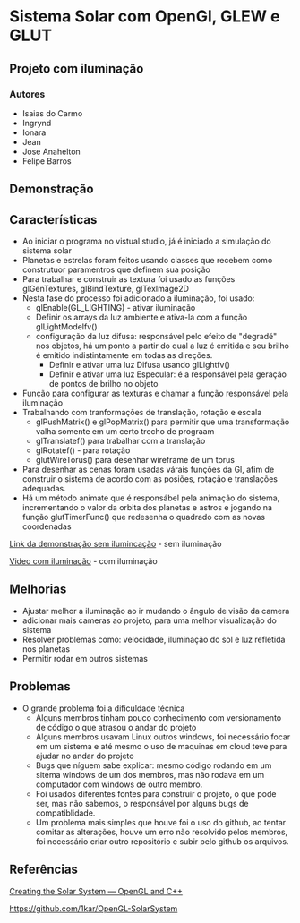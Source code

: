# Sistema Solar com OpenGl, GLEW e GLUT
## Projeto com iluminação

### Autores

- Isaias do Carmo
- Ingrynd
- Ionara
- Jean
- Jose Anahelton
- Felipe Barros

## Demonstração

## Características

- Ao iniciar o programa no vistual studio, já é iniciado a simulação do sistema solar
- Planetas e estrelas foram feitos usando classes que recebem como construtuor paramentros que definem sua posição
- Para trabalhar e construir as textura foi usado as funções glGenTextures, glBindTexture, glTexImage2D
- Nesta fase do processo foi adicionado a iluminação, foi usado:
    -  glEnable(GL_LIGHTING) -  ativar iluminação
    -  Definir os arrays da luz ambiente e ativa-la com a função glLightModelfv()
    -  configuração da luz difusa: responsável pelo efeito de "degradé" nos objetos, há um ponto a partir do qual a luz é emitida e seu brilho é emitido indistintamente em todas as direções.
        - Definir e ativar uma luz Difusa usando glLightfv()
        - Definir e ativar uma luz Especular: é a responsável pela geração de pontos de brilho no objeto
- Função para configurar as texturas e chamar a função responsável pela iluminação
- Trabalhando com tranformações de translação, rotação e escala
    - glPushMatrix() e glPopMatrix() para permitir que uma transformação valha somente em um certo trecho de prograam
    - glTranslatef() para trabalhar com a translação 
    - glRotatef() - para rotação
    - glutWireTorus() para desenhar wireframe de um torus
- Para desenhar as cenas foram usadas várais funções da Gl, afim de construir o sistema de acordo com as posiões, rotação e translações adequadas. 
- Há um método animate que é responsábel pela animação do sistema, incrementando o valor da orbita dos planetas e astros e jogando na função glutTimerFunc() que redesenha o quadrado com as novas coordenadas


[Link da demonstração sem ilumincação](https://youtu.be/778saKiBlTo) - sem iluminação

[Video com iluminação](https://youtu.be/eCrHfMTC09c) - com iluminação
## Melhorias

- Ajustar melhor a iluminação ao ir mudando o ângulo de visão da camera
- adicionar mais cameras ao projeto, para uma melhor visualização do sistema
- Resolver problemas como: velocidade, iluminação do sol e luz refletida nos planetas
- Permitir rodar em outros sistemas

## Problemas
- O grande problema foi a dificuldade técnica
    - Alguns membros tinham pouco conhecimento com versionamento de código o que atrasou o andar do projeto
    - Alguns membros usavam Linux outros windows, foi necessário focar em um sistema e até mesmo o uso de maquinas em cloud teve para ajudar no andar do projeto
    - Bugs que níguem sabe explicar: mesmo código rodando em um sitema windows de um dos membros, mas não rodava em um computador com windows de outro membro.
    - Foi usados diferentes fontes para construir o projeto, o que pode ser, mas não sabemos, o responsável por alguns bugs de compatiblidade.
    - Um problema mais simples que houve foi o uso do github, ao tentar comitar as alterações, houve um erro não resolvido pelos membros, foi necessário criar outro repositório e subir pelo github os arquivos.

## Referências
[Creating the Solar System — OpenGL and C++](https://medium.com/@keynekassapa13/creating-the-solar-system-opengl-and-c-9d4e4798d759)

https://github.com/1kar/OpenGL-SolarSystem
